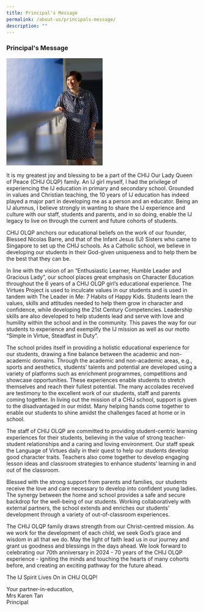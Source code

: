 ```yaml
---
title: Principal's Message
permalink: /about-us/principals-message/
description: ""
---
```

### Principal's Message

<img src="/images/pmsg.png" style="width:50%"> 

It is my greatest joy and blessing to be a part of the CHIJ Our Lady Queen of Peace (CHIJ OLQP) family. An IJ girl myself, I had the privilege of experiencing the IJ education in primary and secondary school. Grounded in values and Christian teaching, the 10 years of IJ education has indeed played a major part in developing me as a person and an educator. Being an IJ alumnus, I believe strongly in wanting to share the IJ experience and culture with our staff, students and parents, and in so doing, enable the IJ legacy to live on through the current and future cohorts of students.

  

CHIJ OLQP anchors our educational beliefs on the work of our founder, Blessed Nicolas Barre, and that of the Infant Jesus (IJ) Sisters who came to Singapore to set up the CHIJ schools. As a Catholic school, we believe in developing our students in their God-given uniqueness and to help them be the best that they can be.

  

In line with the vision of an “Enthusiastic Learner, Humble Leader and Gracious Lady”, our school places great emphasis on Character Education throughout the 6 years of a CHIJ OLQP girl’s educational experience. The Virtues Project is used to inculcate values in our students and is used in tandem with The Leader in Me: 7 Habits of Happy Kids. Students learn the values, skills and attitudes needed to help them grow in character and confidence, while developing the 21st Century Competencies. Leadership skills are also developed to help students lead and serve with love and humility within the school and in the community. This paves the way for our students to experience and exemplify the IJ mission as well as our motto “Simple in Virtue, Steadfast in Duty”.

  

The school prides itself in providing a holistic educational experience for our students, drawing a fine balance between the academic and non-academic domains. Through the academic and non-academic areas, e.g., sports and aesthetics, students’ talents and potential are developed using a variety of platforms such as enrichment programmes, competitions and showcase opportunities. These experiences enable students to stretch themselves and reach their fullest potential. The many accolades received are testimony to the excellent work of our students, staff and parents coming together. In living out the mission of a CHIJ school, support is given to the disadvantaged in our midst. Many helping hands come together to enable our students to shine amidst the challenges faced at home or in school.

  

The staff of CHIJ OLQP are committed to providing student-centric learning experiences for their students, believing in the value of strong teacher-student relationships and a caring and loving environment. Our staff speak the Language of Virtues daily in their quest to help our students develop good character traits. Teachers also come together to develop engaging lesson ideas and classroom strategies to enhance students’ learning in and out of the classroom.

  

Blessed with the strong support from parents and families, our students receive the love and care necessary to develop into confident young ladies. The synergy between the home and school provides a safe and secure backdrop for the well-being of our students. Working collaboratively with external partners, the school extends and enriches our students’ development through a variety of out-of-classroom experiences.

  

The CHIJ OLQP family draws strength from our Christ-centred mission. As we work for the development of each child, we seek God’s grace and wisdom in all that we do. May the light of faith lead us in our journey and grant us goodness and blessings in the days ahead. We look forward to celebrating our 70th anniversary in 2024 - 70 years of the CHIJ OLQP experience - igniting the minds and touching the hearts of many cohorts before, and creating an exciting pathway for the future ahead.

  

The IJ Spirit Lives On in CHIJ OLQP!

  

  

Your partner-in-education,<br>
Mrs Karen Tan<Br>
Principal